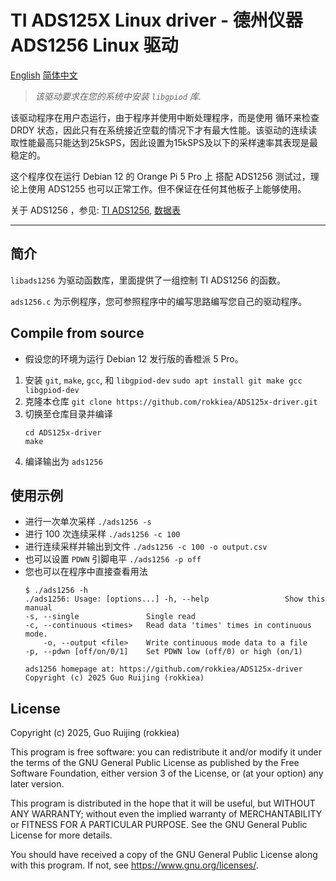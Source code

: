 # TI ADS125X Linux driver - 德州仪器 ADS1256 Linux 驱动

[English](./README.md) [简体中文](./README-zh.md)

> *该驱动要求在您的系统中安装 `libgpiod` 库.*

该驱动程序在用户态运行，由于程序并使用中断处理程序，而是使用 循环来检查 DRDY 状态，因此只有在系统接近空载的情况下才有最大性能。该驱动的连续读取性能最高只能达到25kSPS，因此设置为15kSPS及以下的采样速率其表现是最稳定的。

这个程序仅在运行 Debian 12 的 Orange Pi 5 Pro 上 搭配 ADS1256 测试过，理论上使用 ADS1255 也可以正常工作。但不保证在任何其他板子上能够使用。

关于 ADS1256 ，参见: [TI ADS1256](https://www.ti.com/product/ADS1256), [数据表](https://www.ti.com/lit/gpn/ads1256)

---

## 简介

`libads1256` 为驱动函数库，里面提供了一组控制 TI ADS1256 的函数。

`ads1256.c` 为示例程序，您可参照程序中的编写思路编写您自己的驱动程序。

## Compile from source

* 假设您的环境为运行 Debian 12 发行版的香橙派 5 Pro。

1. 安装 `git`, `make`, `gcc`, 和 `libgpiod-dev`
    `sudo apt install git make gcc libgpiod-dev`
2. 克隆本仓库
    `git clone https://github.com/rokkiea/ADS125x-driver.git`
3. 切换至仓库目录并编译
    ```shell
    cd ADS125x-driver
    make
    ```
4. 编译输出为 `ads1256`

## 使用示例

- 进行一次单次采样
    `./ads1256 -s`
- 进行 100 次连续采样
    `./ads1256 -c 100`
- 进行连续采样并输出到文件
    `./ads1256 -c 100 -o output.csv`
- 也可以设置 `PDWN` 引脚电平
    `./ads1256 -p off`
- 您也可以在程序中直接查看用法
    ```shell
    $ ./ads1256 -h
    ./ads1256: Usage: [options...] -h, --help                 Show this manual
    -s, --single               Single read
    -c, --continuous <times>   Read data 'times' times in continuous mode.
        -o, --output <file>    Write continuous mode data to a file
    -p, --pdwn [off/on/0/1]    Set PDWN low (off/0) or high (on/1)

    ads1256 homepage at: https://github.com/rokkiea/ADS125x-driver
    Copyright (c) 2025 Guo Ruijing (rokkiea)
    ```

## License

Copyright (c) 2025, Guo Ruijing (rokkiea)

This program is free software: you can redistribute it and/or modify
it under the terms of the GNU General Public License as published by
the Free Software Foundation, either version 3 of the License, or
(at your option) any later version.

This program is distributed in the hope that it will be useful,
but WITHOUT ANY WARRANTY; without even the implied warranty of
MERCHANTABILITY or FITNESS FOR A PARTICULAR PURPOSE.  See the
GNU General Public License for more details.

You should have received a copy of the GNU General Public License
along with this program.  If not, see <https://www.gnu.org/licenses/>.